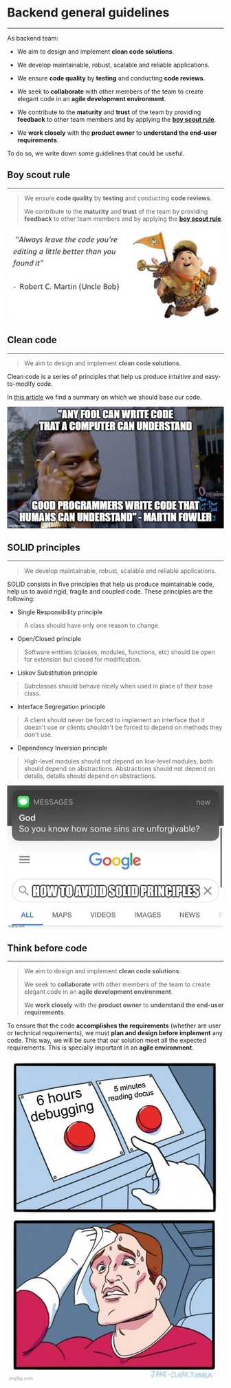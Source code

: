 # Backend general guidelines

---

As backend team:

* We aim to design and implement **clean code solutions**.

* We develop maintainable, robust, scalable and reliable applications.

* We ensure **code quality** by **testing** and conducting **code reviews**.

* We seek to **collaborate** with other members of the team to create elegant code in
an **agile development environment**.

* We contribute to the **maturity** and **trust** of the team by providing **feedback** to other
team members and by applying the **[boy scout rule](#boy-scout-rule)**.

* We **work closely** with the **product owner** to **understand the end-user requirements**.

To do so, we write down some guidelines that could be useful.

## Boy scout rule

---

> We ensure **code quality** by **testing** and conducting **code reviews**.
> 
> We contribute to the **maturity** and **trust** of the team by providing **feedback** to other
team members and by applying the **[boy scout rule](#boy-scout-rule)**.

![Boy scout rule](./img/boy-scout-rule.png "Boy scout rule" )

## Clean code

---

> We aim to design and implement **clean code solutions**.

Clean code is a series of principles that help us produce intuitive and easy-to-modify code.

In [this article](https://medium.com/@BrunoLM7/a-brief-summary-of-clean-code-c0c557739551) we find a summary on which we should base our code.

![Clean code](./img/clean-code.jpg "clean code")

## SOLID principles

---

> We develop maintainable, robust, scalable and reliable applications.

SOLID consists in five principles that help us produce maintainable code, help us to avoid
rigid, fragile and coupled code. These principles are the following:

- Single Responsibility principle
> A class should have only one reason to change.

- Open/Closed principle
> Software entities (classes, modules, functions, etc) should be open for extension but 
> closed for modification.

- Liskov Substitution principle
> Subclasses should behave nicely when used in place of their base class.

- Interface Segregation principle
> A client should never be forced to implement an interface that it doesn't use or
> clients shouldn't be forced to depend on methods they don't use.

- Dependency Inversion principle
> High-level modules should not depend on low-level modules, both should depend on abstractions.
> Abstractions should not depend on details, details should depend on abstractions.

![Solid principles](./img/solid-principles.jpg "solid principles")

## Think before code

---

> We aim to design and implement **clean code solutions**.
> 
> We seek to **collaborate** with other members of the team to create elegant code in
an **agile development environment**.
> 
> We **work closely** with the **product owner** to **understand the end-user requirements**.

To ensure that the code **accomplishes the requirements** (whether are user or technical requirements), 
we must **plan and design before implement** any code. This way, we will be sure that 
our solution meet all the expected requirements. This is specially important in an **agile environment**.

![Think before code](./img/think-before-code.jpg "Think before code")

